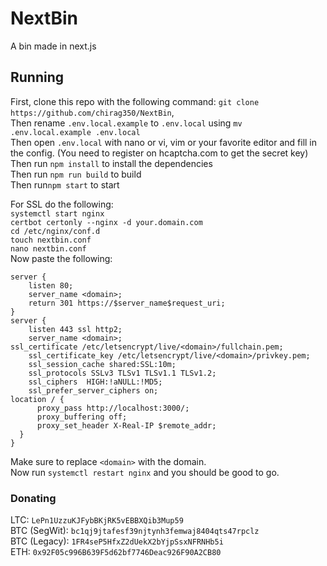 # NextBin

A bin made in next.js

## Running
First, clone this repo with the following command: `git clone https://github.com/chirag350/NextBin`,  
Then rename `.env.local.example` to `.env.local` using `mv .env.local.example .env.local`  
Then open `.env.local` with nano or vi, vim or your favorite editor and fill in the config. (You need to register on hcaptcha.com to get the secret key) 
Then run `npm install` to install the dependencies  
Then run `npm run build` to build  
Then run`npm start` to start  

For SSL do the following:  
`systemctl start nginx`  
`certbot certonly --nginx -d your.domain.com`  
`cd /etc/nginx/conf.d`  
`touch nextbin.conf`  
`nano nextbin.conf`  
Now paste the following:  
```nginx
server {
    listen 80;
    server_name <domain>;
    return 301 https://$server_name$request_uri;
}
server {
    listen 443 ssl http2;    
    server_name <domain>;
ssl_certificate /etc/letsencrypt/live/<domain>/fullchain.pem;
    ssl_certificate_key /etc/letsencrypt/live/<domain>/privkey.pem;
    ssl_session_cache shared:SSL:10m;
    ssl_protocols SSLv3 TLSv1 TLSv1.1 TLSv1.2;
    ssl_ciphers  HIGH:!aNULL:!MD5;
    ssl_prefer_server_ciphers on;
location / {
      proxy_pass http://localhost:3000/;
      proxy_buffering off;
      proxy_set_header X-Real-IP $remote_addr;
  }
}
```  
Make sure to replace `<domain>` with the domain.  
Now run `systemctl restart nginx` and you should be good to go.

### Donating
LTC: `LePn1UzzuKJFybBKjRK5vEBBXQib3Mup59`  
BTC (SegWit): `bc1qj9jtafesf39njtynh3femwaj8404qts47rpclz`  
BTC (Legacy): `1FR4seP5HfxZ2dUekX2bYjpSsxNFRNHb5i`  
ETH: `0x92F05c996B639F5d62bf7746Deac926F90A2CB80`
